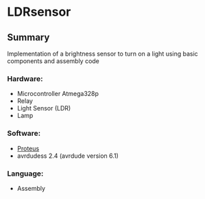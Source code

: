 # LDRsensor

## Summary
Implementation of a brightness sensor to turn on a light using basic components and assembly code

### Hardware:
- Microcontroller Atmega328p
- Relay
- Light Sensor (LDR)
- Lamp

### Software:
- [Proteus](https://www.labcenter.com/) 
- avrdudess 2.4 (avrdude version 6.1)

### Language:
- Assembly
